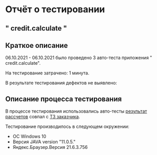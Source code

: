 # Отчёт о тестировании 
## " credit.calculate "

   ## Краткое описание

06.10.2021 - 06.10.2021 было проведено 3 авто-теста приложения " credit.calculate".

На тестирование затрачено: 1 минута.

В результате тестирования дефектов не выявлено:

## Описание процесса тестирования

В процессе тестирования использовались авто-тесты [результат рассчетов](https://drive.google.com/file/d/1pdP0eFnGSyX9RupW29oFt0-CRT0K1HMf/view?usp=sharing) совпал с [ТЗ заказчика](https://drive.google.com/file/d/1C2hM0d8_donrr_u3M_fq8M9rATQLRiD_/view?usp=sharing).



Тестирование производилось в следующем окружении:
* OC Windows 10
* Версия JAVA version "11.0.5."
* Яндекс.Браузер.Версия 21.6.3.756 